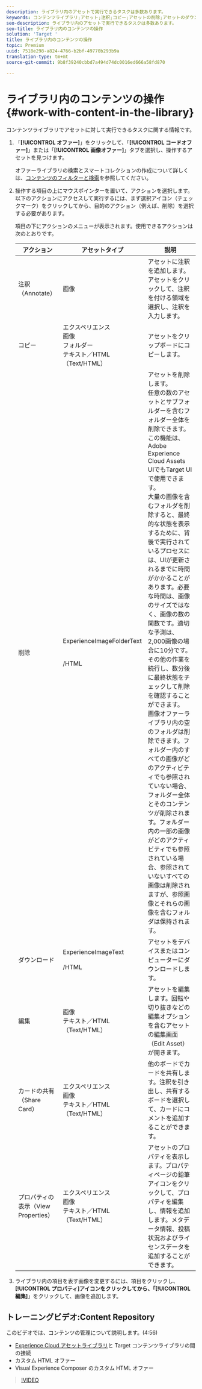 ```yaml
---
description: ライブラリ内のアセットで実行できるタスクは多数あります。
keywords: コンテンツライブラリ;アセット;注釈;コピー;アセットの削除;アセットのダウンロード;コンテンツの編集;カードの共有;コンテンツプロパティの表示
seo-description: ライブラリ内のアセットで実行できるタスクは多数あります。
seo-title: ライブラリ内のコンテンツの操作
solution: 'Target '
title: ライブラリ内のコンテンツの操作
topic: Premium
uuid: 7518e298-a824-4766-b2bf-49770b293b9a
translation-type: tm+mt
source-git-commit: 9b8f39240cbbd7a494d74dc0016ed666a58fd870

---
```



# ライブラリ内のコンテンツの操作{#work-with-content-in-the-library}

コンテンツライブラリでアセットに対して実行できるタスクに関する情報です。

1. 「**[!UICONTROL オファー]**」をクリックして、「**[!UICONTROL コードオファー]**」または「**[!UICONTROL 画像オファー]**」タブを選択し、操作するアセットを見つけます。

   オファーライブラリの検索とスマートコレクションの作成について詳しくは、[コンテンツのフィルターと検索](../../c-experiences/c-manage-content/filter-and-search-content.md#concept_3B59B8F025BF4CEA82ECC5199D365276)を参照してください。

1. 操作する項目の上にマウスポインターを置いて、アクションを選択します。以下のアクションにアクセスして実行するには、まず選択アイコン（チェックマーク）をクリックしてから、目的のアクション（例えば、削除）を選択する必要があります。

   項目の下にアクションのメニューが表示されます。使用できるアクションは次のとおりです。

   | アクション | アセットタイプ | 説明 |
   |--- |--- |--- |
   | 注釈（Annotate） | 画像 | アセットに注釈を追加します。アセットをクリックして、注釈を付ける領域を選択し、注釈を入力します。 |
   | コピー | エクスペリエンス<br>画像<br>フォルダー<br>テキスト／HTML（Text/HTML） | アセットをクリップボードにコピーします。 |
   | 削除 | ExperienceImageFolderText<br><br><br>/HTML | アセットを削除します。<br>任意の数のアセットとサブフォルダーを含むフォルダー全体を削除できます。この機能は、Adobe Experience Cloud Assets UIでもTarget UIで使用できます。<br>大量の画像を含むフォルダを削除すると、最終的な状態を表示するために、背後で実行されているプロセスには、UIが更新されるまでに時間がかかることがあります。必要な時間は、画像のサイズではなく、画像の数の関数です。適切な予測は、2,000画像の場合に10分です。その他の作業を続行し、数分後に最終状態をチェックして削除を確認することができます。<br> 画像オファーライブラリ内の空のフォルダは削除できます。フォルダー内のすべての画像がどのアクティビティでも参照されていない場合、フォルダー全体とそのコンテンツが削除されます。フォルダー内の一部の画像がどのアクティビティでも参照されている場合、参照されていないすべての画像は削除されますが、参照画像とそれらの画像を含むフォルダは保持されます。 |
   | ダウンロード | ExperienceImageText<br><br>/HTML | アセットをデバイスまたはコンピューターにダウンロードします。 |
   | 編集 | 画像<br>テキスト／HTML（Text/HTML） | アセットを編集します。回転や切り抜きなどの編集オプションを含むアセットの編集画面（Edit Asset）が開きます。 |
   | カードの共有（Share Card） | エクスペリエンス<br>画像<br>テキスト／HTML（Text/HTML） | 他のボードでカードを共有します。注釈を引き出し、共有するボードを選択して、カードにコメントを追加することができます。 |
   | プロパティの表示（View Properties） | エクスペリエンス<br>画像<br>テキスト／HTML（Text/HTML） | アセットのプロパティを表示します。プロパティページの鉛筆アイコンをクリックして、プロパティを編集し、情報を追加します。メタデータ情報、投稿状況およびライセンスデータを追加することができます。 |

1. ライブラリ内の項目を表す画像を変更するには、項目をクリックし、**[!UICONTROL プロパティ]**アイコンをクリックしてから、「**[!UICONTROL 編集]**」をクリックして、画像を追加します。

## トレーニングビデオ:Content Repository

このビデオでは、コンテンツの管理について説明します。(4:56)

* [Experience Cloud アセットライブラリ](https://marketing.adobe.com/resources/help/en_US/mcloud/creative_cloud.html)と Target コンテンツライブラリの間の接続
* カスタム HTML オファー
* Visual Experience Composer のカスタム HTML オファー

>[!VIDEO](https://video.tv.adobe.com/v/17387)